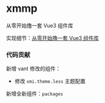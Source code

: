 # xmmp

从零开始撸一套 Vue3 组件库


实现细节：[从零开始撸一套 Vue3 组件库](https://iming.work/detail/5f814d8da0dfbd512014726b)

### 代码贡献

新增 vant 修改的组件：

- 修改 `xmi.theme.less` 主题配置

新增全新组件：`packages`

